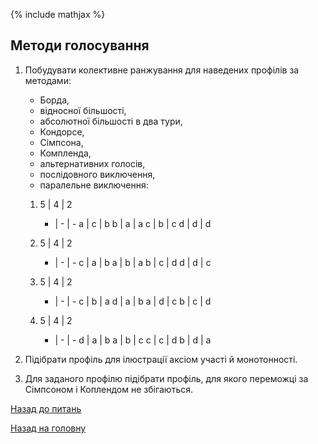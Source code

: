 <!-- 15.05 -->
{% include mathjax %}

## Методи голосування

1. Побудувати колективне ранжування для наведених профілів за
методами: 
	
	- Борда, 
	- відносної більшості, 
	- абсолютної більшості в два тури, 
	- Кондорсе, 
	- Сімпсона, 
	- Компленда, 
	- альтернативних голосів, 
	- послідовного виключення, 
	- паралельне виключення:

	1. 
		5 | 4 | 2
		- | - | -
		a | c | b
		b | a | a
		c | b | c
		d | d | d

	2. 
		5 | 4 | 2
		- | - | -
		c | a | b
		a | b | a
		b | c | d
		d | d | c

	3. 
		5 | 4 | 2
		- | - | -
		c | b | a
		d | a | b
		a | d | c
		b | c | d

	4. 
		5 | 4 | 2
		- | - | -
		d | a | b
		a | b | c
		c | c | d
		b | d | a

2. Підібрати профіль для ілюстрації аксіом участі й монотонності.

3. Для заданого профілю підібрати профіль, для якого переможці за Сімпсоном і Коплендом не збігаються.

[Назад до питань](README.md)

[Назад на головну](../README.md)
